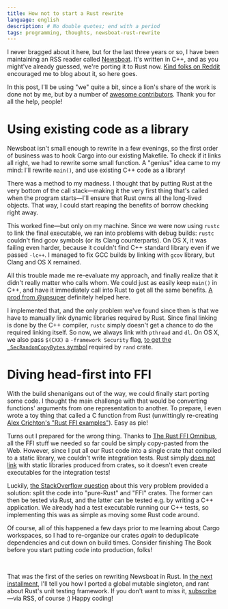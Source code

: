 ```yaml
---
title: How not to start a Rust rewrite
language: english
description: # No double quotes; end with a period
tags: programming, thoughts, newsboat-rust-rewrite
---
```


I never bragged about it here, but for the last three years or so, I have been
maintaining an RSS reader called [Newsboat][website]. It's written in C++, and
as you might've already guessed, we're porting it to Rust now. [Kind folks on
Reddit][reddit-comment] encouraged me to blog about it, so here goes.

In this post, I'll be using "we" quite a bit, since a lion's share of the work
is done not by me, but by a number of [awesome contributors][contributors].
Thank you for all the help, people!

# Using existing code as a library

Newsboat isn't small enough to rewrite in a few evenings, so the first order of
business was to hook Cargo into our existing Makefile. To check if it links all
right, we had to rewrite some small function. A "genius" idea came to my mind:
I'll rewrite `main()`, and use existing C++ code as a library!

There was a method to my madness. I thought that by putting Rust at the very
bottom of the call stack—making it the very first thing that's called when the
program starts—I'll ensure that Rust owns all the long-lived objects. That way,
I could start reaping the benefits of borrow checking right away.

This worked fine—but only on my machine. Since we were now using `rustc` to link
the final executable, we ran into problems with debug builds: `rustc` couldn't
find gcov symbols (or its Clang counterparts). On OS X, it was failing even
harder, because it couldn't find C++ standard library even if we passed `-lc++`.
I managed to fix GCC builds by linking with `gcov` library, but Clang and OS X
remained.

All this trouble made me re-evaluate my approach, and finally realize that it
didn't really matter who calls whom. We could just as easily keep `main()` in
C++, and have it immediately call into Rust to get all the same benefits. [A
prod from \@upsuper][upsuper-prod] definitely helped here.

I implemented that, and the only problem we've found since then is that we have
to manually link dynamic libraries required by Rust. Since final linking is done
by the C++ compiler, `rustc` simply doesn't get a chance to do the required
linking itself. So now, we always link with `pthread` and `dl`. On OS X, we also
pass `$(CXX)` a `-framework Security` flag, [to get the `_SecRandomCopyBytes`
symbol][sec-random-copy-bytes] required by `rand` crate.

# Diving head-first into FFI

With the build shenanigans out of the way, we could finally start porting some
code. I thought the main challenge with that would be converting functions'
arguments from one representation to another. To prepare, I even wrote a toy
thing that called a C function from Rust (unwittingly re-creating [Alex
Crichton's "Rust FFI examples"][rust-ffi-examples]). Easy as pie!

Turns out I prepared for the wrong thing. Thanks to [The Rust FFI
Omnibus][the-rust-ffi-omnibus], all the FFI stuff we needed so far could be
simply copy-pasted from the Web. However, since I put all our Rust code into
a single crate that compiled to a static library, we couldn't write integration
tests. Rust simply [does not link][rust-linkage] with static libraries produced
from crates, so it doesn't even create executables for the integration tests!

Luckily, [the StackOverflow question][ut-in-staticlib] about this very problem
provided a solution: split the code into "pure-Rust" and "FFI" crates. The
former can then be tested via Rust, and the latter can be tested e.g. by writing
a C++ application. We already had a test executable running our C++ tests, so
implementing this was as simple as moving some Rust code around.

Of course, all of this happened a few days prior to me learning about Cargo
workspaces, so I had to re-organize our crates *again* to deduplicate
dependencies and cut down on build times. Consider finishing The Book before you
start putting code into production, folks!

&nbsp;

That was the first of the series on rewriting Newsboat in Rust. In [the next
installment][next], I'll tell you how I ported a global mutable singleton, and rant
about Rust's unit testing framework. If you don't want to miss it,
[subscribe](/subscribe.html)—via RSS, of course :) Happy coding!

[website]: https://newsboat.org/ "Newsboat, an RSS reader"

[reddit-comment]:
    https://www.reddit.com/r/rust/comments/9j2702/newsboat_is_rewriting_from_c_to_rust/e6o8xo2/
    "newsboat is rewriting from C++ to rust: /r/rust"

[contributors]:
    https://github.com/newsboat/newsboat/graphs/contributors
    "Contributors to newsboat/newsboat — GitHub"

[upsuper-prod]:
    https://github.com/newsboat/newsboat/issues/287#issuecomment-424740754
    "Profiling builds fail on Linux when linking via rustc · Issue #287 · newsboat/newsboat"

[sec-random-copy-bytes]:
    https://travis-ci.org/newsboat/newsboat/jobs/450786799#L2491
    "Undefined symbols for architecture x86_64: \_SecRandomCopyBytes — Job #654.11 - newsboat/newsboat - Travis CI"

[rust-ffi-examples]:
    https://github.com/alexcrichton/rust-ffi-examples
    "alexcrichton/rust-ffi-examples: FFI examples written in Rust — GitHub"

[the-rust-ffi-omnibus]:
    http://jakegoulding.com/rust-ffi-omnibus/
    "The Rust FFI Omnibus"

[rust-linkage]:
    https://doc.rust-lang.org/reference/linkage.html
    "Linkage — The Rust Reference"

[ut-in-staticlib]:
    https://stackoverflow.com/questions/41241585/how-to-link-against-rust-crate-from-integration-tests-in-tests-folder-when-bui
    "How to link against Rust crate from integration tests in 'tests' folder
    when building static library? — StackOverflow"

[next]: /posts/2018-11-24-porting-our-logger-to-rust.html
    "Porting our logger to Rust — Debiania"
